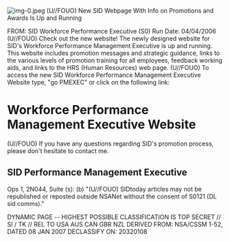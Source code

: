 ![img-0.jpeg](img-0.jpeg)
(U//FOUO) New SID Webpage With Info on Promotions and Awards Is Up and Running

FROM:
SID Workforce Performance Executive (S0)
Run Date: 04/04/2006
(U//FOUO) Check out the new website! The newly designed website for SID's Workforce Performance Management Executive is up and running. This website includes promotion messages and strategic guidance, links to the various levels of promotion training for all employees, feedback working aids, and links to the HRS (Human Resources) web page.
(U//FOUO) To access the new SID Workforce Performance Management Executive Website type, "go PMEXEC" or click on the following link:

# Workforce Performance Management Executive Website 

(U//FOUO) If you have any questions regarding SID's promotion process, please don't hesitate to contact me.

## SID Performance Management Executive

Ops 1, 2N044, Suite (s): (b)
"(U//FOUO) SIDtoday articles may not be republished or reposted outside NSANet without the consent of S0121 (DL sid comms)."

DYNAMIC PAGE -- HIGHEST POSSIBLE CLASSIFICATION IS TOP SECRET // SI / TK // REL TO USA AUS CAN GBR NZL DERIVED FROM: NSA/CSSM 1-52, DATED 08 JAN 2007 DECLASSIFY ON: 20320108
